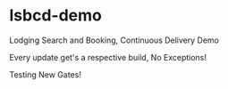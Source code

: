 lsbcd-demo
==========

Lodging Search and Booking, Continuous Delivery Demo

Every update get's a respective build, No Exceptions!

Testing New Gates!

